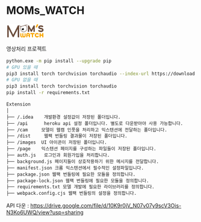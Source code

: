 # MOMs_WATCH

<img src="./logo.png" width="20%">

영상처리 프로젝트

```bash
python.exe -m pip install --upgrade pip
# GPU 있을 때
pip3 install torch torchvision torchaudio --index-url https://download.pytorch.org/whl/cu118
# GPU 없을 때
pip3 install torch torchvision torchaudio
pip install -r requirements.txt
```

```bash
Extension
│
├── /.idea    개발환경 설정값이 저장된 폴더입니다.
├── /api      heroku api 설정 폴더입니다. 별도로 다운받아야 사용 가능합니다. 
├── /cam     모델이 웹캠 인풋을 처리하고 익스텐션에 전달하는 폴더입니다.
├── /dist     웹팩 번들링 결과물이 저장된 폴더입니다.
├── /images  UI 아이콘이 저장된 폴더입니다.
├── /page    익스텐션 페이지를 구성하는 파일들이 저장된 폴더입니다.
├── auth.js   로그인과 회원가입을 처리합니다.
├── background.js 페이지들이 상호작용하기 위한 메시지를 전달합니다.
├── manifest.json 크롬 익스텐션에서 필수적인 설정파일입니다.
├── package.json 웹팩 번들링에 필요한 모듈을 정의합니다.
├── package-lock.json 웹팩 번들링에 필요한 모듈을 정의합니다.
├── requirements.txt 모델 개발에 필요한 라이브러리를 정의합니다.
├── webpack.config.cjs 웹팩 번들링의 설정을 정의합니다.
```

API 다운 : https://drive.google.com/file/d/10K9r0jV_N07v07y9scV3Ois-N3Ko6UWQ/view?usp=sharing